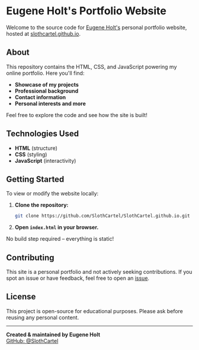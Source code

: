 # Eugene Holt's Portfolio Website

Welcome to the source code for [Eugene Holt's](https://github.com/SlothCartel) personal portfolio website, hosted at [slothcartel.github.io](https://slothcartel.github.io/).

## About

This repository contains the HTML, CSS, and JavaScript powering my online portfolio. Here you'll find:

- **Showcase of my projects**
- **Professional background**
- **Contact information**
- **Personal interests and more**

Feel free to explore the code and see how the site is built!

## Technologies Used

- **HTML** (structure)
- **CSS** (styling)
- **JavaScript** (interactivity)

## Getting Started

To view or modify the website locally:

1. **Clone the repository:**
   ```bash
   git clone https://github.com/SlothCartel/SlothCartel.github.io.git
   ```
2. **Open `index.html` in your browser.**

No build step required – everything is static!

## Contributing

This site is a personal portfolio and not actively seeking contributions. If you spot an issue or have feedback, feel free to open an [issue](https://github.com/SlothCartel/SlothCartel.github.io/issues).

## License

This project is open-source for educational purposes. Please ask before reusing any personal content.

---

**Created & maintained by Eugene Holt**  
[GitHub: @SlothCartel](https://github.com/SlothCartel)
